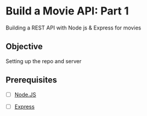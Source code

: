 # Build a Movie API: Part 1
Building a REST API with Node js & Express for movies

## Objective
Setting up the repo and server

## Prerequisites
- [ ] [Node.JS](https://nodejs.org/en)
- [ ] [Express](https://expressjs.com/)

